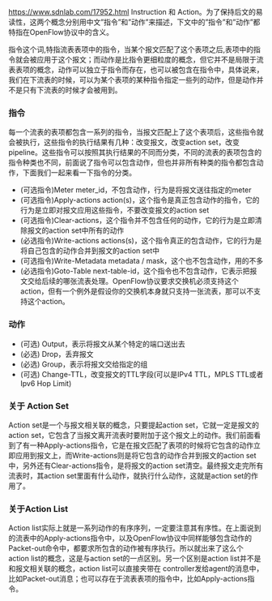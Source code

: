 https://www.sdnlab.com/17952.html
Instruction 和 Action。为了保持后文的易读性，这两个概念分别用中文”指令”和”动作”来描述，下文中的”指令”和”动作”都特指在OpenFlow协议中的含义。

指令这个词,特指流表表项中的指令，当某个报文匹配了这个表项之后,表项中的指令就会被应用于这个报文；而动作是比指令更细粒度的概念，但它并不是局限于流表表项的概念，动作可以独立于指令而存在，也可以被包含在指令中，具体说来，我们在下流表的时候，可以为某个表项的某种指令指定一些列的动作，但是动作并不是只有下流表的时候才会被用到。

### 指令
每一个流表的表项都包含一系列的指令，当报文匹配上了这个表项后，这些指令就会被执行，这些指令的执行结果有几种：改变报文，改变action set，改变pipeline。这些指令可以按照其执行结果的不同而分类，不同的流表的表项包含的指令种类也不同，前面说了指令可以包含动作，但也并非所有种类的指令都包含动作，下面我们一起来看一下指令的分类。
* (可选指令)Meter meter_id，不包含动作，行为是将报文送往指定的meter
* (可选指令)Apply-actions action(s)，这个指令是真正包含动作的指令，它的行为是立即对报文应用这些指令，不要改变报文的action set
* (可选指令)Clear-actions，这个指令并不包含任何的动作，它的行为是立即清除报文的action set中所有的动作
* (必选指令)Write-actions actions(s)，这个指令真正的包含动作，它的行为是将自己包含的动作合并到报文的action set中
* (可选指令)Write-Metadata metadata / mask，这个也不包含动作，用的不多
* (必选指令)Goto-Table next-table-id，这个指令也不包含动作，它表示把报文交给后续的哪张流表处理。OpenFlow协议要求交换机必须支持这个action，但有一个例外是假设你的交换机本身就只支持一张流表，那可以不支持这个action。

### 动作

* (可选) Output，表示将报文从某个特定的端口送出去
* (必选) Drop，丢弃报文
* (必选) Group，表示将报文交给指定的组
* (可选) Change-TTL，改变报文的TTL字段(可以是IPv4 TTL，MPLS TTL或者Ipv6 Hop Limit)



### 关于 Action Set
Action set是一个与报文相关联的概念，只要提起action set，它就一定是报文的action set，它包含了当报文离开流表时要附加于这个报文上的动作。我们前面看到了有一种Apply-actions指令，它是在报文匹配了表项的时候将它包含的动作立即应用到报文上，而Write-actions则是将它包含的动作合并到报文的action set中，另外还有Clear-actions指令，是将报文的action set清空。最终报文走完所有流表时，其action set里面有什么动作，就执行什么动作，这就是action set的作用了。

### 关于Action List
Action list实际上就是一系列动作的有序序列，一定要注意其有序性。在上面说到的流表中的Apply-actions指令中，以及OpenFlow协议中同样能够包含动作的Packet-out命令中，都要求所包含的动作被有序执行。所以就出来了这么个action list的概念，这是与action set的一点区别。另一个区别是action list并不是和报文相关联的概念，action list可以直接夹带在 controller发给agent的消息中，比如Packet-out消息；也可以存在于流表表项的指令中，比如Apply-actions指令。
